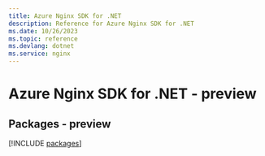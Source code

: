```yaml
---
title: Azure Nginx SDK for .NET
description: Reference for Azure Nginx SDK for .NET
ms.date: 10/26/2023
ms.topic: reference
ms.devlang: dotnet
ms.service: nginx
---
```

# Azure Nginx SDK for .NET - preview
## Packages - preview
[!INCLUDE [packages](nginx-index.md)]
